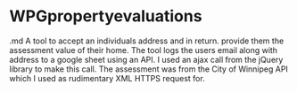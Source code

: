 ﻿# WPGpropertyevaluations
.md
A tool to accept an individuals address and in return. provide them the assessment value of their home.
The tool logs the users email along with address to a google sheet using an API. I used an ajax call from the jQuery library to make this call.
The assessment was from the City of Winnipeg API which I used as rudimentary XML HTTPS request for.
